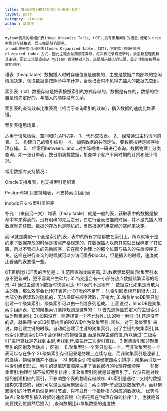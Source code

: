 ```yaml
---
title: 堆组织表(HOT)和索引组织表(IOT)
layout: post
category: storage
author: 夏泽民
---
```

    myisam使用的堆组织表(Heap Organize Table, HOT),没有聚集索引的概念,使用B-tree索引的存储格式，显示都是随机顺序。
    innodb表是索引组织表(Index Organized Table, IOT)，它的索引则是采用 clustered index 方式，因此主键会按照顺序存储，每次有记录有更新时，会重新整理更新其主键。因此无论是直接从 myisam 表转换过来的，还是后来插入的记录，显示时都会按照主键的顺序。
    
堆表（heap table）数据插入时时存储位置是随机的，主要是数据库内部块的空闲情况决定，获取数据是按照命中率计算，全表扫表时不见得先插入的数据先查到。

索引表（iot）数据存储是把表按照索引的方式存储的，数据是有序的，数据的位置是预先定好的，与插入的顺序没有关系。

索引表的查询效率比堆表高（相当于查询索引的效率），插入数据的速度比堆表慢。

索引表适用场景：

适用于信息检索、空间和OLAP程序。
1、 代码查找表。
2、 经常通过主码访问的表。
3、 构建自己的索引结构。
4、 加强数据的共同定位，要数据按特定顺序物理存储。
5、 经常用between…and…对主码或唯一码进行查询。数据物理上分类查询。如一张订单表，按日期装载数据，想查单个客户不同时期的订货和统计情况。


常用数据库支持情况：

Oracle支持堆表，也支持索引组织表

PostgreSQL只支持堆表，不支持索引组织表

Innodb只支持索引组织表

补充：（来自另一文）
堆表（heap table） 就是一般的表，获取表中的数据是按命中率来得到的。没有明确的先后之分，在进行全表扫描的时候，并不是先插入的数据就先获取。数据的存放也是随机的，当然根据可用空闲的空间来决定。

而iot就是类似一个全是索引的表，表中的所有字段都放在索引上，所以就等于是约定了数据存放的时候是按照严格规定的，在数据插入以前其实就已经确定了其位置，所以不管插入的先后顺序，它在那个物理上的那个位置与插入的先后顺序无关。这样在进行查询的时候就可以少访问很多blocks，但是插入的时候，速度就比普通的表要慢一些。
<!-- more -->
OT表相比HOT表的优势是：
  1).范围查询效率更高;
  2).数据频繁更新(聚集索引本身不更新)时，更不容易产生碎片;
  3).特别适合有一小部分热点数据频繁读写的场景;
  4).通过主键访问数据时快速可达;
IOT表的不足则有：
  数据变化如果是离散为主的话，那么效率会比HOT表差;
HOT表的不足有：
  1).索引回表读开销很大;
  2).大部分数据读取时随机的，无法保证被顺序读取，开销大;
  3).每张InnoDB表只能创建一个聚集索引，聚集索引可以由一列或多列组成。
上面说过，InnoDB是聚集索引组织表，它的聚集索引选择规则是这样的：
  1).首先选择显式定义的主键索引做为聚集索引;
  2).如果没有，则选择第一个不允许NULL的唯一索引;
  3).还是没有的话，就采用InnoDB引擎内置的ROWID作为聚集索引;
    所以，对于 聚集索引 来说，你创建主键的时候，自动就创建了主键的聚集索引。出了主键的聚集索引,其他索引(普通索引)中不会保存行的物理位置,而是保存主键的值,所以通过"二级索引"进行查找是先找到主键,再找到行,要进行二次索引查找。
3.聚集索引和非聚集索引的区别及优缺点：
区别：
    1).聚集索引一个表只能有一个，而非聚集索引一个表可以存在多个
    2).聚集索引存储记录是物理上连续存在，而非聚集索引是逻辑上的连续，物理存储并不连续
　3).聚集索引:物理存储按照索引排序；聚集索引是一种索引组织形式，索引的键值逻辑顺序决定了表数据行的物理存储顺序
　　非聚集索引:物理存储不按照索引排序；非聚集索引则就是普通索引了，仅仅只是对数据列创建相应的索引，不影响整个表的物理存储顺序.
    4).索引是通过二叉树的数据结构来描述的，我们可以这么理解聚簇索引：索引的叶节点就是数据节点。而非聚簇索引的叶节点仍然是索引节点，只不过有一个指针指向对应的数据块。
优势与缺点:
    聚集索引插入数据时速度要慢（时间花费在“物理存储的排序”上，也就是首先要找到位置然后插入）,查询数据比非聚集数据的速度快

